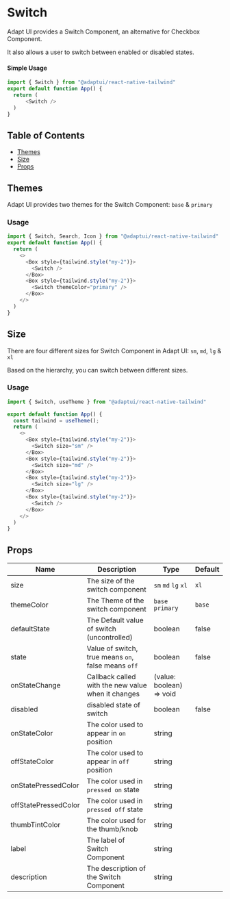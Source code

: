 # Switch

Adapt UI provides a Switch Component, an alternative for Checkbox Component.

It also allows a user to switch between enabled or disabled states.

#### Simple Usage

```js
import { Switch } from "@adaptui/react-native-tailwind"
export default function App() {
  return (
      <Switch />
  )
}
```

## Table of Contents

- [Themes](#themes)
- [Size](#size)
- [Props](#props)

## Themes

Adapt UI provides two themes for the Switch Component: `base` & `primary`

### Usage

```js
import { Switch, Search, Icon } from "@adaptui/react-native-tailwind"
export default function App() {
  return (
    <>
      <Box style={tailwind.style("my-2")}>
        <Switch />
      </Box>
      <Box style={tailwind.style("my-2")}>
        <Switch themeColor="primary" />
      </Box>
    </>
  )
}

```

## Size

There are four different sizes for Switch Component in Adapt UI: `sm`, `md`,
`lg` & `xl`

Based on the hierarchy, you can switch between different sizes.

### Usage

```js
import { Switch, useTheme } from "@adaptui/react-native-tailwind"

export default function App() {
  const tailwind = useTheme();
  return (
    <>
      <Box style={tailwind.style("my-2")}>
        <Switch size="sm" />
      </Box>
      <Box style={tailwind.style("my-2")}>
        <Switch size="md" />
      </Box>
      <Box style={tailwind.style("my-2")}>
        <Switch size="lg" />
      </Box>
      <Box style={tailwind.style("my-2")}>
        <Switch />
      </Box>
    </>
  )
}

```

## Props

| Name                 | Description                                         | Type                     | Default |
| -------------------- | --------------------------------------------------- | ------------------------ | ------- |
| size                 | The size of the switch component                    | `sm` `md` `lg` `xl`      | `xl`    |
| themeColor           | The Theme of the switch component                   | `base` `primary`         | `base`  |
| defaultState         | The Default value of switch (uncontrolled)          | boolean                  | false   |
| state                | Value of switch, true means `on`, false means `off` | boolean                  | false   |
| onStateChange        | Callback called with the new value when it changes  | (value: boolean) => void |         |
| disabled             | disabled state of switch                            | boolean                  | false   |
| onStateColor         | The color used to appear in `on` position           | string                   |         |
| offStateColor        | The color used to appear in `off` position          | string                   |         |
| onStatePressedColor  | The color used in `pressed on` state                | string                   |         |
| offStatePressedColor | The color used in `pressed off` state               | string                   |         |
| thumbTintColor       | The color used for the thumb/knob                   | string                   |         |
| label                | The label of Switch Component                       | string                   |         |
| description          | The description of the Switch Component             | string                   |         |
